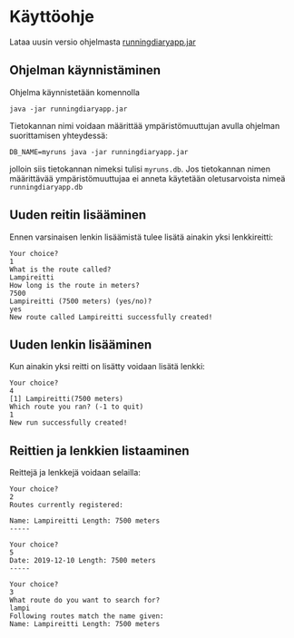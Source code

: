 # Käyttöohje

Lataa uusin versio ohjelmasta [runningdiaryapp.jar](https://github.com/Sendouc/ot-harjoitustyo/releases)

## Ohjelman käynnistäminen

Ohjelma käynnistetään komennolla

```
java -jar runningdiaryapp.jar
```

Tietokannan nimi voidaan määrittää ympäristömuuttujan avulla ohjelman suorittamisen yhteydessä:

`DB_NAME=myruns java -jar runningdiaryapp.jar`

jolloin siis tietokannan nimeksi tulisi `myruns.db`. Jos tietokannan nimen määrittävää ympäristömuuttujaa ei anneta käytetään oletusarvoista nimeä `runningdiaryapp.db`

## Uuden reitin lisääminen

Ennen varsinaisen lenkin lisäämistä tulee lisätä ainakin yksi lenkkireitti:

```
Your choice?
1
What is the route called?
Lampireitti
How long is the route in meters?
7500
Lampireitti (7500 meters) (yes/no)?
yes
New route called Lampireitti successfully created!
```

## Uuden lenkin lisääminen

Kun ainakin yksi reitti on lisätty voidaan lisätä lenkki:

```
Your choice?
4
[1] Lampireitti(7500 meters)
Which route you ran? (-1 to quit)
1
New run successfully created!
```

## Reittien ja lenkkien listaaminen

Reittejä ja lenkkejä voidaan selailla:

```
Your choice?
2
Routes currently registered:

Name: Lampireitti Length: 7500 meters
-----

Your choice?
5
Date: 2019-12-10 Length: 7500 meters
-----

Your choice?
3
What route do you want to search for?
lampi
Following routes match the name given:
Name: Lampireitti Length: 7500 meters
```
